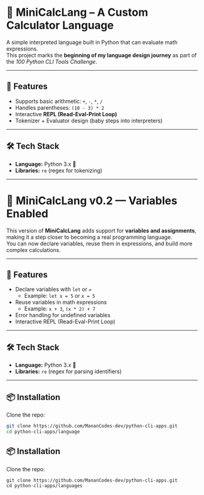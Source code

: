 # 🧮 MiniCalcLang – A Custom Calculator Language

A simple interpreted language built in Python that can evaluate math expressions.  
This project marks the **beginning of my language design journey** as part of the *100 Python CLI Tools Challenge*.  

---

## 🚀 Features
- Supports basic arithmetic: `+`, `-`, `*`, `/`  
- Handles parentheses: `(10 - 3) * 2`  
- Interactive **REPL (Read-Eval-Print Loop)**  
- Tokenizer + Evaluator design (baby steps into interpreters)  

---

## 🛠 Tech Stack
- **Language:** Python 3.x 🐍  
- **Libraries:** `re` (regex for tokenizing)

---
# 🧮 MiniCalcLang v0.2 — Variables Enabled

This version of **MiniCalcLang** adds support for **variables and assignments**, making it a step closer to becoming a real programming language.  
You can now declare variables, reuse them in expressions, and build more complex calculations.

---

## 🚀 Features
- Declare variables with `let` or `=`  
  - Example: `let x = 5` or `x = 5`
- Reuse variables in math expressions  
  - Example: `x + 3`, `(x * 2) + 7`
- Error handling for undefined variables  
- Interactive REPL (Read-Eval-Print Loop)

---

## 🛠 Tech Stack
- **Language:** Python 3.x 🐍  
- **Libraries:** `re` (regex for parsing identifiers)

---

## 📦 Installation
Clone the repo:
```bash
git clone https://github.com/MananCodes-dev/python-cli-apps.git
cd python-cli-apps/language
```
## 📦 Installation
Clone the repo:
```
git clone https://github.com/MananCodes-dev/python-cli-apps.git
cd python-cli-apps/languages
```
